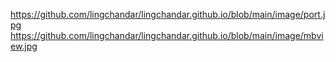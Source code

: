 https://github.com/lingchandar/lingchandar.github.io/blob/main/image/port.jpg
https://github.com/lingchandar/lingchandar.github.io/blob/main/image/mbview.jpg
